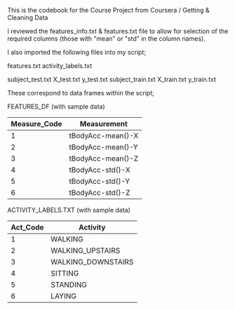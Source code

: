 This is the codebook for the Course Project from Coursera / Getting & Cleaning Data

I reviewed the features_info.txt & features.txt file to allow for selection of 
the required columns (those with "mean" or "std" in the column names).

I also imported the following files into my script;

features.txt
activity_labels.txt

subject_test.txt
X_test.txt
y_test.txt
subject_train.txt
X_train.txt
y_train.txt

These correspond to data frames within the script;

FEATURES_DF (with sample data)

Measure_Code |	Measurement       |
-------------|--------------------|
1	           |  tBodyAcc-mean()-X |
2	           |	tBodyAcc-mean()-Y |
3	           |	tBodyAcc-mean()-Z |
4	           |	tBodyAcc-std()-X  |
5	           |	tBodyAcc-std()-Y  |
6	           |	tBodyAcc-std()-Z  |


ACTIVITY_LABELS.TXT (with sample data)

Act_Code	   |   Activity           |
-------------|----------------------|
1	           |   WALKING            |
2		         |   WALKING_UPSTAIRS   |
3	           |   WALKING_DOWNSTAIRS |
4	           |   SITTING            |
5	           |   STANDING           |
6	           |   LAYING             |



